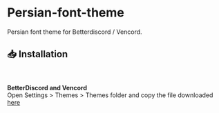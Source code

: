 # Persian-font-theme
Persian font theme for Betterdiscord / Vencord.

## 📥 Installation

<br/>
<div align="left">
    <b><p align="left">BetterDiscord and Vencord</b>
    <br/>Open Settings > Themes > Themes folder and copy the file downloaded <a href="">here</a></p>
</div>
</div><br/>

